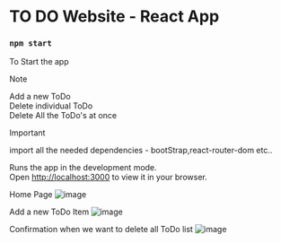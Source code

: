 # TO DO Website - React App

### `npm start`
To Start the app

> [!NOTE]
> Add a new ToDo   
> Delete individual ToDo   
> Delete All the ToDo's at once   

> [!IMPORTANT]
> import all the needed dependencies - bootStrap,react-router-dom etc..


Runs the app in the development mode.\
Open [http://localhost:3000](http://localhost:3000) to view it in your browser.

Home Page
![image](https://github.com/user-attachments/assets/e0780766-fc12-4bbb-9837-9e5f3a73da2e)

Add a new ToDo Item
![image](https://github.com/user-attachments/assets/285df483-889d-41da-bf6f-78b682bc1f90)

Confirmation when we want to delete all ToDo list
![image](https://github.com/user-attachments/assets/bd650817-5aed-4be3-b663-d04abd48ad79)
